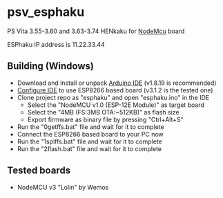 # psv_esphaku
PS Vita 3.55-3.60 and 3.63-3.74 HENkaku for [NodeMcu](https://www.nodemcu.com/index_en.html#fr_54747661d775ef1a3600009e) board

ESPhaku IP address is 11.22.33.44

## Building (Windows)
  * Download and install or unpack [Arduino IDE](https://docs.arduino.cc/software/ide-v1/tutorials/PortableIDE/) (v1.8.19 is recommended)
  * [Configure IDE](https://arduino-esp8266.readthedocs.io/en/latest/installing.html) to use ESP8266 based board (v3.1.2 is the tested one)
  * Clone project repo as "esphaku" and open "esphaku.ino" in the IDE
    * Select the "NodeMCU v1.0 (ESP-12E Module)" as target board
    * Select the "4MB (FS:3MB OTA:~512KB)" as flash size
    * Export firmware as binary file by pressing "Ctrl+Alt+S"
  * Run the "0getffs.bat" file and wait for it to complete
  * Connect the ESP8266 based board to your PC now
  * Run the "1spiffs.bat" file and wait for it to complete
  * Run the "2flash.bat" file and wait for it to complete

## Tested boards
  * NodeMCU v3 "Lolin" by Wemos
